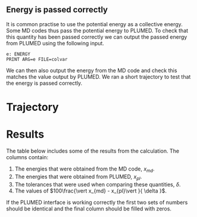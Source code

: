 Energy is passed correctly
--------------------------

It is common practise to use the potential energy as a collective energy.  Some MD codes thus pass the potential energy to PLUMED. 
To check that this quantity has been passed correctly we can output the passed energy from PLUMED using the following input.  

```plumed
e: ENERGY 
PRINT ARG=e FILE=colvar
```

We can then also output the energy from the MD code and check this matches the value output by PLUMED.  We ran a short trajectory to 
test that the energy is passed correctly.

# Trajectory

# Results

The table below includes some of the results from the calculation.  The columns contain:

1. The energies that were obtained from the MD code, $x_{md}$.
2. The energies that were obtained from PLUMED, $x_{pl}$.
3. The tolerances that were used when comparing these quantities, $\delta$.
4. The values of $100\frac{\vert x_{md} - x_{pl}\vert }{ \delta }$.

If the PLUMED interface is working correctly the first two sets of numbers should be identical and the final column should be filled with zeros.

